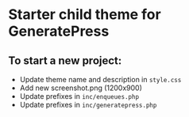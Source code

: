 # Starter child theme for GeneratePress

## To start a new project:

- Update theme name and description in `style.css`
- Add new screenshot.png (1200x900)
- Update prefixes in `inc/enqueues.php`
- Update prefixes in `inc/generatepress.php`
